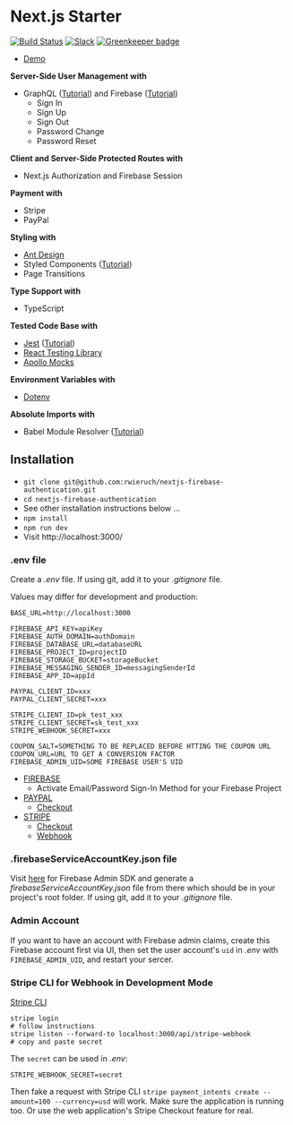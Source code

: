 # Next.js Starter

[![Build Status](https://travis-ci.org/rwieruch/nextjs-firebase-authentication.svg?branch=master)](https://travis-ci.org/rwieruch/nextjs-firebase-authentication) [![Slack](https://slack-the-road-to-learn-react.wieruch.com/badge.svg)](https://slack-the-road-to-learn-react.wieruch.com/) [![Greenkeeper badge](https://badges.greenkeeper.io/rwieruch/nextjs-firebase-authentication.svg)](https://greenkeeper.io/)

- [Demo](https://courses.robinwieruch.de/)

**Server-Side User Management with**

- GraphQL ([Tutorial](https://www.robinwieruch.de/graphql-apollo-server-tutorial)) and Firebase ([Tutorial](https://www.robinwieruch.de/complete-firebase-authentication-react-tutorial))
  - Sign In
  - Sign Up
  - Sign Out
  - Password Change
  - Password Reset

**Client and Server-Side Protected Routes with**

- Next.js Authorization and Firebase Session

**Payment with**

- Stripe
- PayPal

**Styling with**

- [Ant Design](https://ant.design/)
- Styled Components ([Tutorial](https://www.robinwieruch.de/react-styled-components))
- Page Transitions

**Type Support with**

- TypeScript

**Tested Code Base with**

- [Jest](https://jestjs.io/) ([Tutorial](https://www.robinwieruch.de/react-testing-jest))
- [React Testing Library](https://github.com/testing-library/react-testing-library)
- [Apollo Mocks](https://www.apollographql.com/docs/react/development-testing/testing/)

**Environment Variables with**

- [Dotenv](https://github.com/motdotla/dotenv)

**Absolute Imports with**

- Babel Module Resolver ([Tutorial](https://www.robinwieruch.de/babel-module-resolver/))

## Installation

- `git clone git@github.com:rwieruch/nextjs-firebase-authentication.git`
- `cd nextjs-firebase-authentication`
- See other installation instructions below ...
- `npm install`
- `npm run dev`
- Visit http://localhost:3000/

### .env file

Create a _.env_ file. If using git, add it to your _.gitignore_ file.

Values may differ for development and production:

```
BASE_URL=http://localhost:3000

FIREBASE_API_KEY=apiKey
FIREBASE_AUTH_DOMAIN=authDomain
FIREBASE_DATABASE_URL=databaseURL
FIREBASE_PROJECT_ID=projectID
FIREBASE_STORAGE_BUCKET=storageBucket
FIREBASE_MESSAGING_SENDER_ID=messagingSenderId
FIREBASE_APP_ID=appId

PAYPAL_CLIENT_ID=xxx
PAYPAL_CLIENT_SECRET=xxx

STRIPE_CLIENT_ID=pk_test_xxx
STRIPE_CLIENT_SECRET=sk_test_xxx
STRIPE_WEBHOOK_SECRET=xxx

COUPON_SALT=SOMETHING TO BE REPLACED BEFORE HTTING THE COUPON URL
COUPON_URL=URL TO GET A CONVERSION FACTOR
FIREBASE_ADMIN_UID=SOME FIREBASE USER'S UID
```

- [FIREBASE](https://firebase.google.com/)
  - Activate Email/Password Sign-In Method for your Firebase Project
- [PAYPAL](https://developer.paypal.com/)
  - [Checkout](https://developer.paypal.com/docs/checkout/)
- [STRIPE](https://stripe.com/)
  - [Checkout](https://stripe.com/docs/payments/checkout/one-time)
  - [Webhook](https://stripe.com/docs/payments/checkout/fulfillment#webhooks)

### .firebaseServiceAccountKey.json file

Visit [here](https://firebase.google.com/docs/admin/setup/#initialize-sdk) for Firebase Admin SDK and generate a _firebaseServiceAccountKey.json_ file from there which should be in your project's root folder. If using git, add it to your _.gitignore_ file.

### Admin Account

If you want to have an account with Firebase admin claims, create this Firebase account first via UI, then set the user account's `uid` in _.env_ with `FIREBASE_ADMIN_UID`, and restart your sercer.

### Stripe CLI for Webhook in Development Mode

[Stripe CLI](https://stripe.com/docs/stripe-cli)

```
stripe login
# follow instructions
stripe listen --forward-to localhost:3000/api/stripe-webhook
# copy and paste secret
```

The `secret` can be used in _.env_:

```
STRIPE_WEBHOOK_SECRET=secret
```

Then fake a request with Stripe CLI `stripe payment_intents create --amount=100 --currency=usd` will work. Make sure the application is running too. Or use the web application's Stripe Checkout feature for real.
